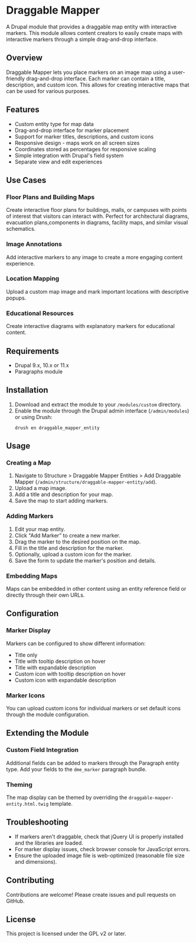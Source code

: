 # Draggable Mapper

A Drupal module that provides a draggable map entity with interactive markers. This module allows content creators to easily create maps with interactive markers through a simple drag-and-drop interface.

## Overview

Draggable Mapper lets you place markers on an image map using a user-friendly drag-and-drop interface. Each marker can contain a title, description, and custom icon. This allows for creating interactive maps that can be used for various purposes.

## Features

- Custom entity type for map data
- Drag-and-drop interface for marker placement
- Support for marker titles, descriptions, and custom icons
- Responsive design - maps work on all screen sizes
- Coordinates stored as percentages for responsive scaling
- Simple integration with Drupal's field system
- Separate view and edit experiences

## Use Cases

### Floor Plans and Building Maps
Create interactive floor plans for buildings, malls, or campuses with points of interest that visitors can interact with. Perfect for architectural diagrams, evacuation plans,components in diagrams, facility maps, and similar visual schematics.

### Image Annotations
Add interactive markers to any image to create a more engaging content experience.

### Location Mapping
Upload a custom map image and mark important locations with descriptive popups.

### Educational Resources
Create interactive diagrams with explanatory markers for educational content.

## Requirements

- Drupal 9.x, 10.x or 11.x
- Paragraphs module

## Installation

1. Download and extract the module to your `/modules/custom` directory.
2. Enable the module through the Drupal admin interface (`/admin/modules`) or using Drush:
   ```
   drush en draggable_mapper_entity
   ```

## Usage

### Creating a Map

1. Navigate to Structure > Draggable Mapper Entities > Add Draggable Mapper (`/admin/structure/draggable-mapper-entity/add`).
2. Upload a map image.
3. Add a title and description for your map.
4. Save the map to start adding markers.

### Adding Markers

1. Edit your map entity.
2. Click "Add Marker" to create a new marker.
3. Drag the marker to the desired position on the map.
4. Fill in the title and description for the marker.
5. Optionally, upload a custom icon for the marker.
6. Save the form to update the marker's position and details.

### Embedding Maps

Maps can be embedded in other content using an entity reference field or directly through their own URLs.

## Configuration

### Marker Display

Markers can be configured to show different information:
- Title only
- Title with tooltip description on hover
- Title with expandable description
- Custom icon with tooltip description on hover
- Custom icon with expandable description

### Marker Icons

You can upload custom icons for individual markers or set default icons through the module configuration.

## Extending the Module

### Custom Field Integration

Additional fields can be added to markers through the Paragraph entity type. Add your fields to the `dme_marker` paragraph bundle.

### Theming

The map display can be themed by overriding the `draggable-mapper-entity.html.twig` template.

## Troubleshooting

- If markers aren't draggable, check that jQuery UI is properly installed and the libraries are loaded.
- For marker display issues, check browser console for JavaScript errors.
- Ensure the uploaded image file is web-optimized (reasonable file size and dimensions).

## Contributing

Contributions are welcome! Please create issues and pull requests on GitHub.

## License

This project is licensed under the GPL v2 or later.
